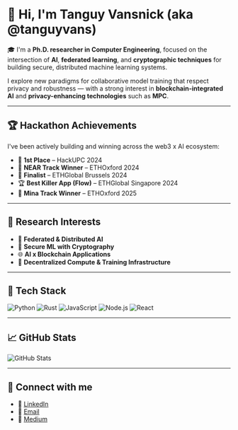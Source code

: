 # 👋 Hi, I'm Tanguy Vansnick (aka @tanguyvans)

🎓 I'm a **Ph.D. researcher in Computer Engineering**, focused on the intersection of **AI**, **federated learning**, and **cryptographic techniques** for building secure, distributed machine learning systems.

I explore new paradigms for collaborative model training that respect privacy and robustness — with a strong interest in **blockchain-integrated AI** and **privacy-enhancing technologies** such as **MPC**.

---

## 🏆 Hackathon Achievements

I've been actively building and winning across the web3 x AI ecosystem:

- 🥇 **1st Place** – HackUPC 2024
- 🥇 **NEAR Track Winner** – ETHOxford 2024
- 🏅 **Finalist** – ETHGlobal Brussels 2024
- 🏆 **Best Killer App (Flow)** – ETHGlobal Singapore 2024
- 🥇 **Mina Track Winner** – ETHOxford 2025

---

## 🔬 Research Interests

- 🤖 **Federated & Distributed AI**
- 🔐 **Secure ML with Cryptography**
- 🌐 **AI x Blockchain Applications**
- 🧪 **Decentralized Compute & Training Infrastructure**

---

## 🚀 Tech Stack

![Python](https://img.shields.io/badge/-Python-333333?style=flat&logo=python)
![Rust](https://img.shields.io/badge/-Rust-333333?style=flat&logo=rust)
![JavaScript](https://img.shields.io/badge/-JavaScript-333333?style=flat&logo=javascript)
![Node.js](https://img.shields.io/badge/-Node.js-333333?style=flat&logo=node.js)
![React](https://img.shields.io/badge/-React-333333?style=flat&logo=react)

---

## 📈 GitHub Stats

![GitHub Stats](https://github-readme-stats.vercel.app/api?username=tanguyvans&show_icons=true&theme=default)

---

## 🔗 Connect with me

- 💼 [LinkedIn](https://www.linkedin.com/in/tanguy-vansnick-44186a199/)
- 📧 [Email](mailto:tanguy.vansnick@gmail.com)
- 📝 [Medium](https://medium.com/@tanguyvans)
